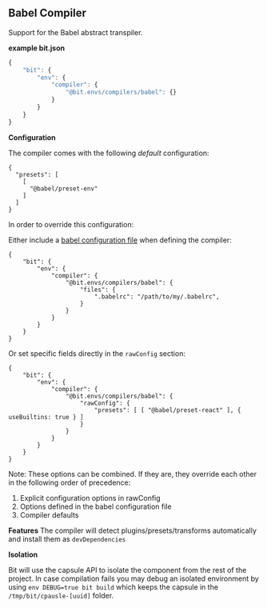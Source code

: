 Babel Compiler
--------------

Support for the Babel abstract transpiler.

**example bit.json**
```javascript
{
    "bit": {
        "env": {
            "compiler": {
                "@bit.envs/compilers/babel": {}
            }
        }
    }
}
```


**Configuration**

The compiler comes with the following *default* configuration:
```
{
  "presets": [
    [
      "@babel/preset-env"
    ]
  ]
}
```

In order to override this configuration:

Either include a [babel configuration file](https://babeljs.io/docs/en/config-files) when defining the compiler:
```
{
    "bit": {
        "env": {
            "compiler": {
                "@bit.envs/compilers/babel": {
                    "files": {
                        ".babelrc": "/path/to/my/.babelrc",
                    }
                }
            }
        }
    }
}
```

Or set specific fields directly in the `rawConfig` section:
```
{
    "bit": {
        "env": {
            "compiler": {
                "@bit.envs/compilers/babel": {
                    "rawConfig": {
                        "presets": [ [ "@babel/preset-react" ], { useBuiltins: true } ]
                    }
                }
            }
        }
    }
}
```

Note: These options can be combined. If they are, they override each other in the following order of precedence:
1. Explicit configuration options in rawConfig
2. Options defined in the babel configuration file
3. Compiler defaults

**Features**
The compiler will detect plugins/presets/transforms automatically and install them as `devDependencies`

**Isolation**

Bit will use the capsule API to isolate the component from the rest of the project. In case compilation fails you may debug an isolated environment by using `env DEBUG=true bit build` which keeps the capsule in the `/tmp/bit/cpausle-[uuid]` folder.
